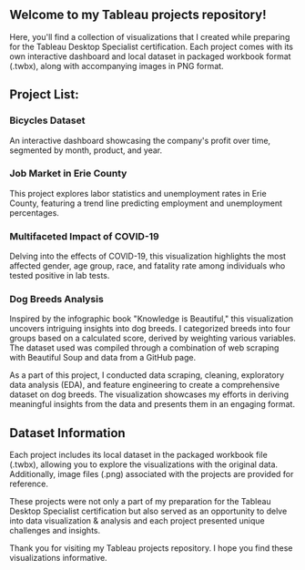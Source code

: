 ## Welcome to my Tableau projects repository! 

Here, you'll find a collection of visualizations that I created while preparing for the Tableau Desktop Specialist certification. 
Each project comes with its own interactive dashboard and local dataset in packaged workbook format (.twbx), along with accompanying images in PNG format.

## Project List:

### Bicycles Dataset 
An interactive dashboard showcasing the company's profit over time, segmented by month, product, and year.

### Job Market in Erie County
This project explores labor statistics and unemployment rates in Erie County, featuring a trend line predicting employment and unemployment percentages.

### Multifaceted Impact of COVID-19 
Delving into the effects of COVID-19, this visualization highlights the most affected gender, age group, race, and fatality rate among individuals who tested positive in lab tests.

### Dog Breeds Analysis
Inspired by the infographic book "Knowledge is Beautiful," this visualization uncovers intriguing insights into dog breeds. I categorized breeds into four groups based on a calculated score, derived by weighting various variables. 
The dataset used was compiled through a combination of web scraping with Beautiful Soup and data from a GitHub page.

As a part of this project, I conducted data scraping, cleaning, exploratory data analysis (EDA), and feature engineering to create a comprehensive dataset on dog breeds. The visualization showcases my efforts in deriving meaningful insights from the data and 
presents them in an engaging format.

## Dataset Information
Each project includes its local dataset in the packaged workbook file (.twbx), allowing you to explore the visualizations with the original data. Additionally, image files (.png) associated with the projects are provided for reference.



These projects were not only a part of my preparation for the Tableau Desktop Specialist certification but also served as an opportunity to delve into data visualization & analysis and each project presented unique challenges and insights.

Thank you for visiting my Tableau projects repository. I hope you find these visualizations informative.



